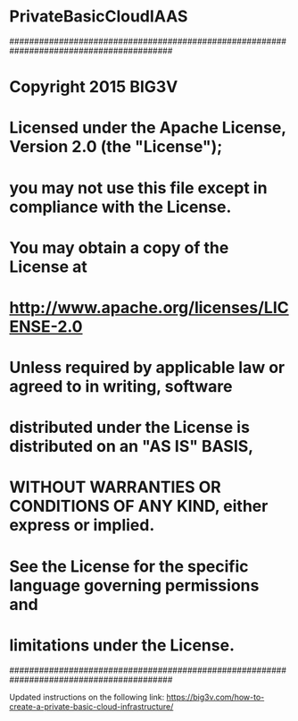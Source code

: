 # PrivateBasicCloudIAAS

#########################################################################################
# Copyright 2015 BIG3V
#
# Licensed under the Apache License, Version 2.0 (the "License");
# you may not use this file except in compliance with the License.
# You may obtain a copy of the License at
#
#    http://www.apache.org/licenses/LICENSE-2.0
#
# Unless required by applicable law or agreed to in writing, software
# distributed under the License is distributed on an "AS IS" BASIS,
# WITHOUT WARRANTIES OR CONDITIONS OF ANY KIND, either express or implied.
# See the License for the specific language governing permissions and
# limitations under the License.
#########################################################################################

Updated instructions on the following link:
https://big3v.com/how-to-create-a-private-basic-cloud-infrastructure/
